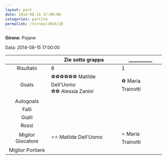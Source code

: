 ```yaml
---
layout: post
date: 2014-08-15 17:00:00
categories: partite
permalink: /torneo/2014/28
---
```

**Girone**: Pojane

Data: 2014-08-15 17:00:00

| | Zie sotto grappa | __________ |
|:-----:|-----|-----|
Risultato|8|1
Goals|⚽⚽⚽⚽⚽⚽ Matilde Dell'Uomo<br/>⚽⚽ Alessia Zanini|⚽ Maria Trainotti<br/>
Autogoals||
Falli||
Gialli||
Rossi||
Miglior Giocatore|⭐⭐ Matilde Dell'Uomo<br/>|⭐ Maria Trainotti<br/>
Miglior Portiere||